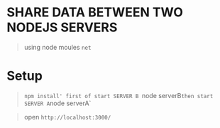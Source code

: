 # SHARE DATA BETWEEN TWO NODEJS SERVERS
> using node moules `net`

# Setup
> `npm install'
> first of start SERVER B
> `node serverB`
> then start SERVER A
> `node serverA`


>open `http://localhost:3000/`
